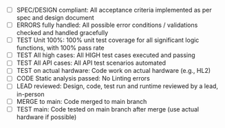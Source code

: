 - [ ] SPEC/DESIGN compliant: All acceptance criteria implemented as per spec and design document
- [ ] ERRORS fully handled: All possible error conditions / validations checked and handled gracefully
- [ ] TEST Unit 100%: 100% unit test coverage for all significant logic functions, with 100% pass rate
- [ ] TEST All high cases: All HIGH test cases executed and passing
- [ ] TEST All API cases: All API test scenarios automated
- [ ] TEST on actual hardware: Code work on actual hardware (e.g., HL2)
- [ ] CODE Static analysis passed: No Linting errors
- [ ] LEAD reviewed: Design, code, test run and runtime reviewed by a lead, in-person
- [ ] MERGE to main: Code merged to main branch
- [ ] TEST main: Code tested on main branch after merge (use actual hardware if possible)
